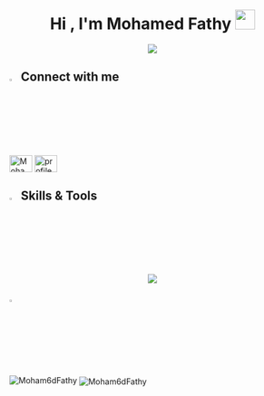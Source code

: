 <h1 align="center">Hi , I'm Mohamed Fathy <img src="https://media.giphy.com/media/hvRJCLFzcasrR4ia7z/giphy.gif" width="35"></h1>
<p align="center">
  <a href="https://github.com/DenverCoder1/readme-typing-svg"><img src="https://readme-typing-svg.herokuapp.com?font=Time+New+Roman&color=%2336ECF7&size=25&center=true&vCenter=true&width=600&height=100&lines=Software+Engineer;Backend+Developer"></a>
</p>

## <img src="https://media2.giphy.com/media/QssGEmpkyEOhBCb7e1/giphy.gif?cid=ecf05e47a0n3gi1bfqntqmob8g9aid1oyj2wr3ds3mg700bl&rid=giphy.gif" width ="3%"> Connect with me
<p align="left">
  <a href="https://linkedin.com/in/moham6d-fathy" target="blank"><img align="center" src="https://raw.githubusercontent.com/rahuldkjain/github-profile-readme-generator/master/src/images/icons/Social/linked-in-alt.svg" alt="Mohamed Fathy" height="30" width="40" /></a>
  <a href="https://www.facebook.com/people/Mohamed-Fathy/pfbid02J5x543kMkqEjBmJhwu4uwCnqhwbHsey3jvpZCCbZ2ab57b28jr1QFgCyRKneD1oGl/" target="blank"><img align="center" src="https://raw.githubusercontent.com/rahuldkjain/github-profile-readme-generator/master/src/images/icons/Social/facebook.svg" alt="profile.php?id=100007136975513" height="30" width="40" /></a>
</p>

## <img src="https://media2.giphy.com/media/QssGEmpkyEOhBCb7e1/giphy.gif?cid=ecf05e47a0n3gi1bfqntqmob8g9aid1oyj2wr3ds3mg700bl&rid=giphy.gif" width ="3%"> Skills & Tools

<p align="center">
  <a target="_blank"> <img src="https://skillicons.dev/icons?i=html,css,js,ts,nodejs,express,nestjs,mongodb,postgres,redis,docker,git,postman&perline=9"/> </a>
 
</p>

## <img src="https://media2.giphy.com/media/QssGEmpkyEOhBCb7e1/giphy.gif?cid=ecf05e47a0n3gi1bfqntqmob8g9aid1oyj2wr3ds3mg700bl&rid=giphy.gif" width ="3%"> 
<div>
<img src="https://github-readme-stats.vercel.app/api/top-langs/?username=Moham6dFathy&layout=donut&theme=white" alt="Moham6dFathy"/>
<img align="center" src="https://github-readme-streak-stats.herokuapp.com/?user=Moham6dFathy&" alt="Moham6dFathy" />
</div>
